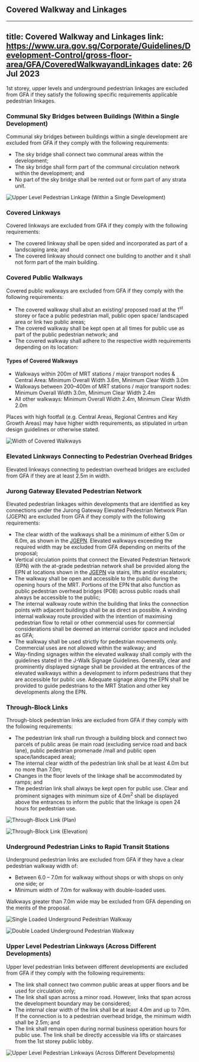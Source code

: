 
## Covered Walkway and Linkages
---
title: Covered Walkway and Linkages
link: https://www.ura.gov.sg/Corporate/Guidelines/Development-Control/gross-floor-area/GFA/CoveredWalkwayandLinkages
date: 26 Jul 2023
---

1st storey, upper levels and underground pedestrian linkages are excluded from GFA if they satisfy the following specific requirements applicable pedestrian linkages.

### Communal Sky Bridges between Buildings (Within a Single Development)

Communal sky bridges between buildings within a single development are excluded from GFA if they comply with the following requirements:

- The sky bridge shall connect two communal areas within the development;
- The sky bridge shall form part of the communal circulation network within the development; and
- No part of the sky bridge shall be rented out or form part of any strata unit.

![Upper Level Pedestrian Linkage (Within a Single Development)](https://www.ura.gov.sg/-/media/Corporate/Guidelines/Development-control/GFA/GFA-38-Communal-sky-bridge_final.jpg)

### Covered Linkways

Covered linkways are excluded from GFA if they comply with the following requirements:

- The covered linkway shall be open sided and incorporated as part of a landscaping area; and
- The covered linkway should connect one building to another and it shall not form part of the main building.

### Covered Public Walkways

Covered public walkways are excluded from GFA if they comply with the following requirements:

- The covered walkway shall abut an existing/ proposed road at the 1<sup>st</sup> storey or face a public pedestrian mall, public open space/ landscaped area or link two public areas;
- The covered walkway shall be kept open at all times for public use as part of the public pedestrian network; and
- The covered walkway shall adhere to the respective width requirements depending on its location:

#### Types of Covered Walkways

- Walkways within 200m of MRT stations / major transport nodes & Central Area: Minimum Overall Width 3.6m, Minimum Clear Width 3.0m
- Walkways between 200–400m of MRT stations / major transport nodes: Minimum Overall Width 3.0m, Minimum Clear Width 2.4m
- All other walkways: Minimum Overall Width 2.4m, Minimum Clear Width 2.0m

Places with high footfall (e.g. Central Areas, Regional Centres and Key Growth Areas) may have higher width requirements, as stipulated in urban design guidelines or otherwise stated.

![Width of Covered Walkways](https://www.ura.gov.sg/-/media/Corporate/Guidelines/Development-control/GFA/C20-Covered-Walkways-revisedfinal.jpg?h=1368&w=1000)

### Elevated Linkways Connecting to Pedestrian Overhead Bridges

Elevated linkways connecting to pedestrian overhead bridges are excluded from GFA if they are at least 2.5m in width.

### Jurong Gateway Elevated Pedestrian Network

Elevated pedestrian linkages within developments that are identified as key connections under the Jurong Gateway Elevated Pedestrian Network Plan (JGEPN) are excluded from GFA if they comply with the following requirements:

- The clear width of the walkways shall be a minimum of either 5.0m or 6.0m, as shown in the [JGEPN](https://www.ura.gov.sg/-/media/User-Defined/URA-Online/circulars/2015/Mar/dc15-03app2.pdf). Elevated walkways exceeding the required width may be excluded from GFA depending on merits of the proposal;
- Vertical circulation points that connect the Elevated Pedestrian Network (EPN) with the at-grade pedestrian network shall be provided along the EPN at locations shown in the [JGEPN](https://www.ura.gov.sg/-/media/User-Defined/URA-Online/circulars/2015/Mar/dc15-03app2.pdf) via stairs, lifts and/or escalators;
- The walkway shall be open and accessible to the public during the opening hours of the MRT. Portions of the EPN that also function as public pedestrian overhead bridges (POB) across public roads shall always be accessible to the public;
- The internal walkway route within the building that links the connection points with adjacent buildings shall be as direct as possible. A winding internal walkway route provided with the intention of maximising pedestrian flow to retail or other commercial uses for commercial considerations shall be deemed an internal corridor space and included as GFA;
- The walkway shall be used strictly for pedestrian movements only. Commercial uses are not allowed within the walkway; and
- Way-finding signages within the elevated walkway shall comply with the guidelines stated in the J-Walk Signage Guidelines. Generally, clear and prominently displayed signage shall be provided at the entrances of the elevated walkways within a development to inform pedestrians that they are accessible for public use. Adequate signage along the EPN shall be provided to guide pedestrians to the MRT Station and other key developments along the EPN.

### Through-Block Links

Through-block pedestrian links are excluded from GFA if they comply with the following requirements:

- The pedestrian link shall run through a building block and connect two parcels of public areas (ie main road (excluding service road and back lane), public pedestrian promenade /mall and public open space/landscaped area);
- The internal clear width of the pedestrian link shall be at least 4.0m but no more than 7.0m;
- Changes in the floor levels of the linkage shall be accommodated by ramps; and
- The pedestrian link shall always be kept open for public use. Clear and prominent signages with minimum size of 4.0m<sup>2</sup> shall be displayed above the entrances to inform the public that the linkage is open 24 hours for pedestrian use.

![Through-Block Link (Plan)](https://www.ura.gov.sg/-/media/Corporate/Guidelines/Development-control/GFA/GFA-36A-Throughblock-link-planfinal.jpg?h=771&w=1000)

![Through-Block Link (Elevation)](https://www.ura.gov.sg/-/media/Corporate/Guidelines/Development-control/GFA/GFA-36B-Throughblock-link-elevationfinal.jpg?h=553&w=1000)

### Underground Pedestrian Links to Rapid Transit Stations

Underground pedestrian links are excluded from GFA if they have a clear pedestrian walkway width of:

- Between 6.0 – 7.0m for walkway without shops or with shops on only one side; or
- Minimum width of 7.0m for walkway with double-loaded uses.

Walkways greater than 7.0m wide may be excluded from GFA depending on the merits of the proposal.

![Single Loaded Underground Pedestrian Walkway](https://www.ura.gov.sg/-/media/Corporate/Guidelines/Development-control/GFA/GFA-39-C18-Underground-Link-A_final.jpg?h=627&w=1000)

![Double Loaded Underground Pedestrian Walkway](https://www.ura.gov.sg/-/media/Corporate/Guidelines/Development-control/GFA/GFA-39-C19-Underground-Link-B_final.jpg?h=627&w=1000)

### Upper Level Pedestrian Linkways (Across Different Developments)

Upper level pedestrian links between different developments are excluded from GFA if they comply with the following requirements:

- The link shall connect two common public areas at upper floors and be used for circulation only;
- The link shall span across a minor road. However, links that span across the development boundary may be considered;
- The internal clear width of the link shall be at least 4.0m and up to 7.0m. If the connection is to a pedestrian overhead bridge, the minimum width shall be 2.5m; and
- The link shall remain open during normal business operation hours for public use. The link shall be directly accessible via lifts or staircases from the 1st storey public lobby.

![Upper Level Pedestrian Linkways (Across Different Developments)](https://www.ura.gov.sg/-/media/Corporate/Guidelines/Development-control/GFA/GFA-37-Upper-Level-Pedestrian-Linkways.jpg?h=1424&w=1000)

